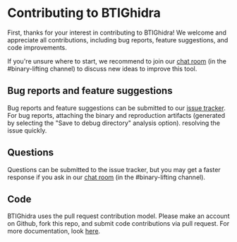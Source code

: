 # Contributing to BTIGhidra

First, thanks for your interest in contributing to BTIGhidra! We welcome and
appreciate all contributions, including bug reports, feature suggestions, and code improvements.

If you're unsure where to start, we recommend to join our [chat room](https://empireslacking.herokuapp.com/)
(in the #binary-lifting channel) to discuss new ideas to improve this tool. 

## Bug reports and feature suggestions

Bug reports and feature suggestions can be submitted to our [issue
tracker](https://github.com/trailofbits/BTIGhidra/issues). For bug reports,
attaching the binary and reproduction artifacts (generated by selecting the "Save to debug directory" analysis option).
resolving the issue quickly.

## Questions

Questions can be submitted to the issue tracker, but you may get a faster
response if you ask in our [chat room](https://empireslacking.herokuapp.com/)
(in the #binary-lifting channel).

## Code

BTIGhidra uses the pull request contribution model. Please make an account on
Github, fork this repo, and submit code contributions via pull request. For
more documentation, look [here](https://guides.github.com/activities/forking/).